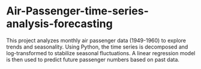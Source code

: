 # Air-Passenger-time-series-analysis-forecasting
This project analyzes monthly air passenger data (1949-1960) to explore trends and seasonality. Using Python, the time series is decomposed and log-transformed to stabilize seasonal fluctuations. A linear regression model is then used to predict future passenger numbers based on past data.
